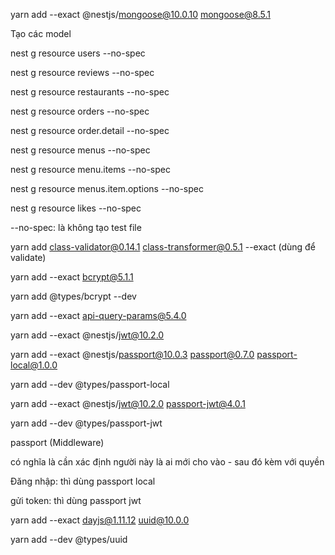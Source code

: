 yarn add --exact @nestjs/mongoose@10.0.10 mongoose@8.5.1

Tạo các model

nest g resource users --no-spec

nest g resource reviews --no-spec

nest g resource restaurants --no-spec

nest g resource orders --no-spec

nest g resource order.detail --no-spec

nest g resource menus --no-spec

nest g resource menu.items --no-spec

nest g resource menus.item.options --no-spec

nest g resource likes --no-spec

--no-spec: là không tạo test file

yarn add class-validator@0.14.1 class-transformer@0.5.1 --exact (dùng để validate)

yarn add --exact bcrypt@5.1.1

yarn add @types/bcrypt --dev

yarn add --exact api-query-params@5.4.0

yarn add --exact @nestjs/jwt@10.2.0

yarn add --exact @nestjs/passport@10.0.3 passport@0.7.0 passport-local@1.0.0

yarn add --dev @types/passport-local

yarn add --exact @nestjs/jwt@10.2.0 passport-jwt@4.0.1

yarn add --dev @types/passport-jwt

passport (Middleware)

có nghĩa là cần xác định người này là ai mới cho vào - sau đó kèm với quyền

Đăng nhập: thì dùng passport local

gửi token: thì dùng passport jwt

yarn add --exact dayjs@1.11.12 uuid@10.0.0

yarn add --dev @types/uuid
